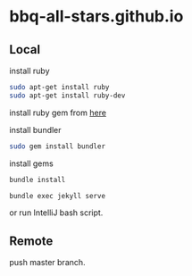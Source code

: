 # bbq-all-stars.github.io
## Local

install ruby
```bash
sudo apt-get install ruby
sudo apt-get install ruby-dev
```

install ruby gem from [here](https://rubygems.org/pages/download)

install bundler
```bash
sudo gem install bundler
```

install gems
```bash
bundle install
```

```bash
bundle exec jekyll serve
```
or run IntelliJ bash script.

## Remote
push master branch.
